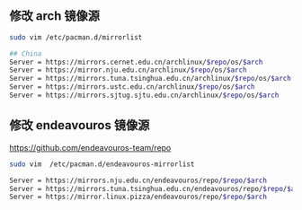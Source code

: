 ## 修改 arch 镜像源

```sh
sudo vim /etc/pacman.d/mirrorlist
```

```sh
## China
Server = https://mirrors.cernet.edu.cn/archlinux/$repo/os/$arch
Server = https://mirror.nju.edu.cn/archlinux/$repo/os/$arch
Server = https://mirrors.tuna.tsinghua.edu.cn/archlinux/$repo/os/$arch
Server = https://mirrors.ustc.edu.cn/archlinux/$repo/os/$arch
Server = https://mirrors.sjtug.sjtu.edu.cn/archlinux/$repo/os/$arch
```

## 修改 endeavouros 镜像源

https://github.com/endeavouros-team/repo

```sh
sudo vim  /etc/pacman.d/endeavouros-mirrorlist
```

```sh
Server = https://mirrors.nju.edu.cn/endeavouros/repo/$repo/$arch
Server = https://mirrors.tuna.tsinghua.edu.cn/endeavouros/repo/$repo/$arch
Server = https://mirror.linux.pizza/endeavouros/repo/$repo/$arch
```
